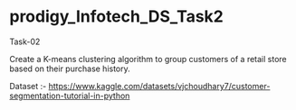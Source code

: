 # prodigy_Infotech_DS_Task2


Task-02

Create a K-means clustering algorithm to group customers of a retail store based on their purchase history.



Dataset :- https://www.kaggle.com/datasets/vjchoudhary7/customer-segmentation-tutorial-in-python


